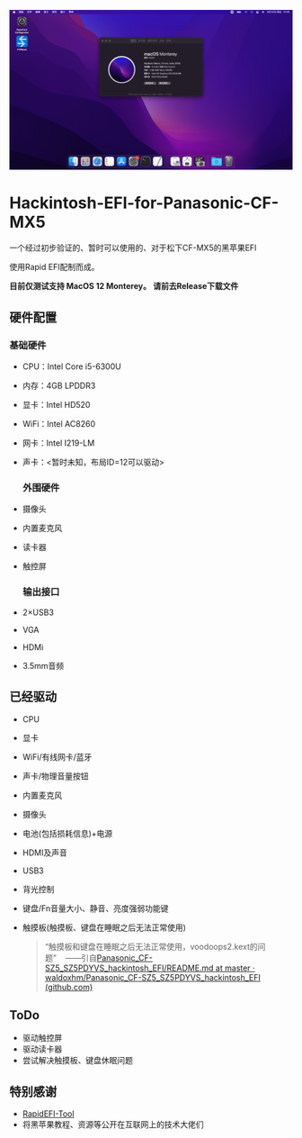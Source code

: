 ![截屏2024-08-23 14.26.18.png](https://github.com/Mosaik404/Hackintosh-EFI-for-Panasonic-CF-MX5/blob/main/%E6%88%AA%E5%B1%8F2024-08-23%2014.26.18.png)

# Hackintosh-EFI-for-Panasonic-CF-MX5

一个经过初步验证的、暂时可以使用的、对于松下CF-MX5的黑苹果EFI

使用Rapid EFI配制而成。

**目前仅测试支持 MacOS 12 Monterey。**
**请前去Release下载文件**

## 硬件配置

### 基础硬件

- CPU：Intel Core i5-6300U
- 内存：4GB LPDDR3
- 显卡：Intel HD520
- WiFi：Intel AC8260
- 网卡：Intel I219-LM
- 声卡：<暂时未知，布局ID=12可以驱动>
  
  ### 外围硬件
- 摄像头
- 内置麦克风
- 读卡器
- 触控屏
  
  ### 输出接口
- 2×USB3
- VGA
- HDMi
- 3.5mm音频

## 已经驱动

- CPU

- 显卡

- WiFi/有线网卡/蓝牙

- 声卡/物理音量按钮

- 内置麦克风

- 摄像头

- 电池(包括损耗信息)+电源

- HDMI及声音

- USB3

- 背光控制

- 键盘/Fn音量大小、静音、亮度强弱功能键

- 触摸板(触摸板、键盘在睡眠之后无法正常使用)
  
  > “触摸板和键盘在睡眠之后无法正常使用，voodoops2.kext的问题”    ——引自[Panasonic_CF-SZ5_SZ5PDYVS_hackintosh_EFI/README.md at master · waldoxhm/Panasonic_CF-SZ5_SZ5PDYVS_hackintosh_EFI (github.com)](https://github.com/waldoxhm/Panasonic_CF-SZ5_SZ5PDYVS_hackintosh_EFI/blob/master/README.md)

## ToDo

- 驱动触控屏
- 驱动读卡器
- 尝试解决触摸板、键盘休眠问题

## 特别感谢

- [RapidEFI-Tool](https://github.com/JeoJay127/RapidEFI-Tool)
- 将黑苹果教程、资源等公开在互联网上的技术大佬们
